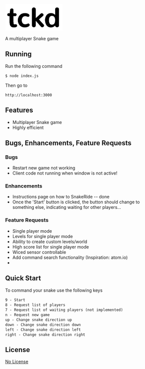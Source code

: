 [![tckd logo](img/tckd.png)](http://tckd.me/)

  A multiplayer Snake game

## Running

  Run the following command
```bash
$ node index.js
```

  Then go to
```web
http://localhost:3000
```

## Features

  * Multiplayer Snake game
  * Highly efficient

## Bugs, Enhancements, Feature Requests

### Bugs

  * Restart new game not working
  * Client code not running when window is not active!

### Enhancements

  * Instructions page on how to SnakeRide -- done
  * Once the 'Start' button is clicked, the button should change to something else, indicating waiting for other players...

### Feature Requests

  * Single player mode
  * Levels for single player mode
  * Ability to create custom levels/world
  * High score list for single player mode
  * Wiced sensor controllable
  * Add command search functionality (Inspiration: atom.io)
  * 


## Quick Start

  To command your snake use the following keys

```command
9 - Start
8 - Request list of players
7 - Request list of waiting players (not implemented)
n - Request new game
up - Change snake direction up
down - Change snake direction down
left - Change snake direction left
right - Change snake direction right
```

## License

  [No License](LICENSE)
